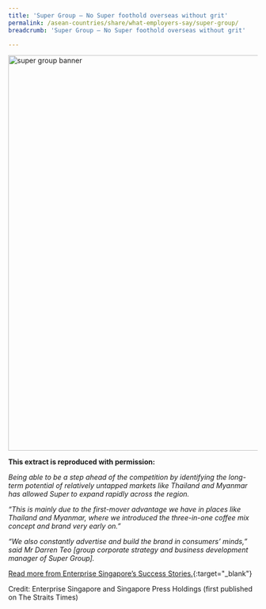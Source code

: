 ```yaml
---
title: 'Super Group – No Super foothold overseas without grit'
permalink: /asean-countries/share/what-employers-say/super-group/
breadcrumb: 'Super Group – No Super foothold overseas without grit'

---
```



<img src="\images\asean-employers\super-group.jpg" alt="super group banner" style="width:800px;" />

**This extract is reproduced with permission:**

*Being able to be a step ahead of the competition by identifying the long-term potential of relatively untapped markets like Thailand and Myanmar has allowed Super to expand rapidly across the region.*

*“This is mainly due to the first-mover advantage we have in places like Thailand and Myanmar, where we introduced the three-in-one coffee mix concept and brand very early on.”*

*“We also constantly advertise and build the brand in consumers’ minds,” said Mr Darren Teo [group corporate strategy and business development manager of Super Group].*

[Read more from Enterprise Singapore’s Success Stories.](https://ie.enterprisesg.gov.sg/Venture-Overseas/Browse-By-Market/Asia-Pacific/Myanmar/Success-Stories/cs/Success-Stories/No-Super-foothold-overseas-without-grit){:target="_blank"}

Credit: Enterprise Singapore and Singapore Press Holdings (first published on The Straits Times)